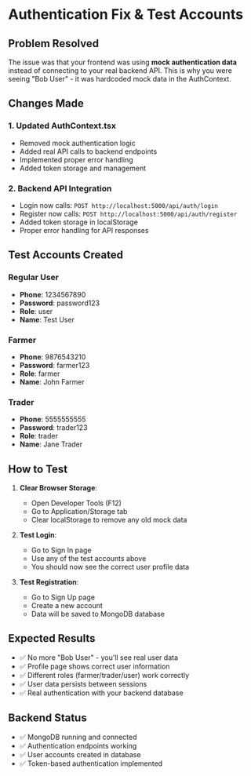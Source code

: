 # Authentication Fix & Test Accounts

## Problem Resolved
The issue was that your frontend was using **mock authentication data** instead of connecting to your real backend API. This is why you were seeing "Bob User" - it was hardcoded mock data in the AuthContext.

## Changes Made

### 1. Updated AuthContext.tsx
- Removed mock authentication logic
- Added real API calls to backend endpoints
- Implemented proper error handling
- Added token storage and management

### 2. Backend API Integration
- Login now calls: `POST http://localhost:5000/api/auth/login`
- Register now calls: `POST http://localhost:5000/api/auth/register`
- Added token storage in localStorage
- Proper error handling for API responses

## Test Accounts Created

### Regular User
- **Phone**: 1234567890
- **Password**: password123
- **Role**: user
- **Name**: Test User

### Farmer
- **Phone**: 9876543210
- **Password**: farmer123
- **Role**: farmer
- **Name**: John Farmer

### Trader
- **Phone**: 5555555555
- **Password**: trader123
- **Role**: trader
- **Name**: Jane Trader

## How to Test

1. **Clear Browser Storage**: 
   - Open Developer Tools (F12)
   - Go to Application/Storage tab
   - Clear localStorage to remove any old mock data

2. **Test Login**:
   - Go to Sign In page
   - Use any of the test accounts above
   - You should now see the correct user profile data

3. **Test Registration**:
   - Go to Sign Up page
   - Create a new account
   - Data will be saved to MongoDB database

## Expected Results
- ✅ No more "Bob User" - you'll see real user data
- ✅ Profile page shows correct user information
- ✅ Different roles (farmer/trader/user) work correctly
- ✅ User data persists between sessions
- ✅ Real authentication with your backend database

## Backend Status
- ✅ MongoDB running and connected
- ✅ Authentication endpoints working
- ✅ User accounts created in database
- ✅ Token-based authentication implemented
